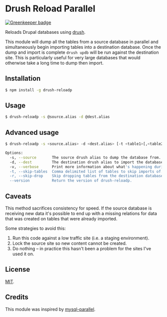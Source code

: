 # Drush Reload Parallel

[![Greenkeeper badge](https://badges.greenkeeper.io/elliotttf/drush-reloadp.svg)](https://greenkeeper.io/)

Reloads Drupal databases using [drush](https://github.com/drush-ops/drush).

This module will dump all the tables from a source database in parallel
and simultaneously begin importing tables into a destination database.
Once the dump and import is complete `drush updb` will be run against the
destination site. This is particularly useful for very large databases that
would otherwise take a long time to dump then import.

## Installation

```bash
$ npm install -g drush-reloadp
```

## Usage

```bash
$ drush-reloadp -s @source.alias -d @dest.alias
```

## Advanced usage

```bash
$ drush-reloadp -s <source.alias> -d <dest.alias> [-t <table1>[,<table2>...]] [-vr] [--version]

Options:
  -s, --source       The source drush alias to dump the database from.                  [required]
  -d, --dest         The destination drush alias to import the database to.             [required]
  -v, --verbose      Print more information about what's happening during the process.
  -t, --skip-tables  Comma delimited list of tables to skip imports of.
  -r, --skip-drop    Skip dropping tables from the destination database.
  --version          Return the version of drush-reloadp.
```

## Caveats

This method sacrifices consistency for speed. If the source database is
receiving new data it's possible to end up with a missing relations for data
that was created on tables that were already imported.

Some strategies to avoid this:

1. Run this code against a low traffic site (i.e. a staging environment).
2. Lock the source site so new content cannot be created.
3. Do nothing – in practice this hasn't been a problem for the sites I've
   used it on.

## License

[MIT](http://opensource.org/licenses/MIT).

## Credits

This module was inspired by [mysql-parallel](https://github.com/deviantintegral/mysql-parallel).

